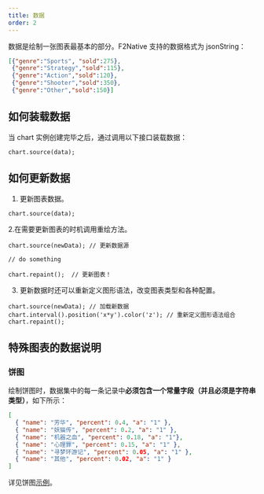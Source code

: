 ```yaml
---
title: 数据
order: 2
---
```


数据是绘制一张图表最基本的部分。F2Native 支持的数据格式为 jsonString：

``` json
[{"genre":"Sports", "sold":275},
 {"genre":"Strategy","sold":115},
 {"genre":"Action","sold":120},
 {"genre":"Shooter","sold":350},
 {"genre":"Other","sold":150}]
```

## 如何装载数据

当 chart 实例创建完毕之后，通过调用以下接口装载数据：

```
chart.source(data);
```

## 如何更新数据


1. 更新图表数据。

```
chart.source(data);
```

2.在需要更新图表的时机调用重绘方法。

```
chart.source(newData); // 更新数据源

// do something

chart.repaint();  // 更新图表！
```

3. 更新数据时还可以重新定义图形语法，改变图表类型和各种配置。

```
chart.source(newData); // 加载新数据
chart.interval().position('x*y').color('z'); // 重新定义图形语法组合
chart.repaint();
```

## 特殊图表的数据说明

### 饼图

绘制饼图时，数据集中的每一条记录中**必须包含一个常量字段（并且必须是字符串类型）**，如下所示：

```json
[
  { "name": "芳华", "percent": 0.4, "a": "1" },
  { "name": "妖猫传", "percent": 0.2, "a": "1" },
  { "name": "机器之血", "percent": 0.18, "a": "1"},
  { "name": "心理罪", "percent": 0.15, "a": "1" },
  { "name": "寻梦环游记", "percent": 0.05, "a": "1" },
  { "name": "其他", "percent": 0.02, "a": "1" }
]
```

详见饼图[示例](/zh/examples/pie/basic)。
